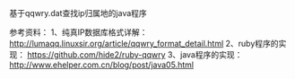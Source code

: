 基于qqwry.dat查找ip归属地的java程序

参考资料：
1、纯真IP数据库格式详解： http://lumaqq.linuxsir.org/article/qqwry_format_detail.html
2、ruby程序的实现： https://github.com/hide2/ruby-qqwry
3、java程序的实现： http://www.ehelper.com.cn/blog/post/java05.html

